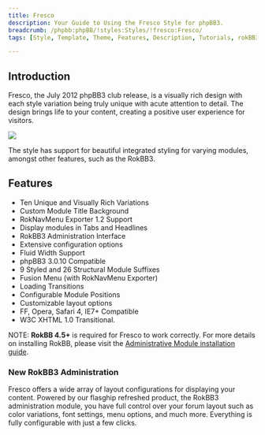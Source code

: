 ```yaml
---
title: Fresco
description: Your Guide to Using the Fresco Style for phpBB3.
breadcrumb: /phpbb:phpBB/!styles:Styles/!fresco:Fresco/
tags: [Style, Template, Theme, Features, Description, Tutorials, rokBB3]

---
```


Introduction
-----

Fresco, the July 2012 phpBB3 club release, is a visually rich design with each style variation being truly unique with acute attention to detail. The design brings life to your content, creating a positive user experience for visitors. 

![][style]

The style has support for beautiful integrated styling for varying modules, amongst other features, such as the RokBB3.

Features
-----

* Ten Unique and Visually Rich Variations
* Custom Module Title Background
* RokNavMenu Exporter 1.2 Support
* Display modules in Tabs and Headlines
* RokBB3 Administration Interface
* Extensive configuration options
* Fluid Width Support
* phpBB3 3.0.10 Compatible
* 9 Styled and 26 Structural Module Suffixes
* Fusion Menu (with RokNavMenu Exporter)
* Loading Transitions
* Configurable Module Positions
* Customizable layout options
* FF, Opera, Safari 4, IE7+ Compatible
* W3C XHTML 1.0 Transitional.

NOTE: **RokBB 4.5+** is required for Fresco to work correctly. For more details on installing RokBB, please visit the [Administrative Module installation guide][adminguide].

### New RokBB3 Administration

Fresco offers a wide array of layout configurations for displaying your content. Powered by our flasghip refreshed product, the RokBB3 administration module, you have full control over your forum layout such as color variations, font settings, menu options, and much more. Everything is fully configurable with just a few clicks.

[adminguide]: ../../start/styles.md#installing-administrative-modules
[style]: assets/fresco.jpeg
[rokbridge]: http://www.rockettheme.com/extensions-joomla/rokbridge